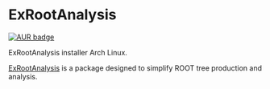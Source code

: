 ExRootAnalysis
=======

[![AUR badge][AUR badge]][AUR]

ExRootAnalysis installer Arch Linux.

[ExRootAnalysis][homepage] is a package designed to simplify ROOT tree production and analysis.


[homepage]: https://cp3.irmp.ucl.ac.be/projects/ExRootAnalysis/
[AUR]: https://aur.archlinux.org/packages/exrootanalysis/
[AUR badge]: https://img.shields.io/aur/version/exrootanalysis.svg
